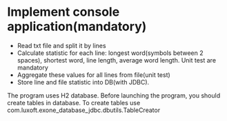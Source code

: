 # Implement console application(mandatory)
- Read txt file and split it by lines
- Calculate statistic for each line: longest word(symbols between 2 spaces), shortest word, line length,
average word length. Unit test are mandatory
- Aggregate these values for all lines from file(unit test)
- Store line and file statistic into DB(with JDBC).

The program uses H2 database.
Before launching the program, you should create tables in database. 
To create tables use com.luxoft.exone_database_jdbc.dbutils.TableCreator